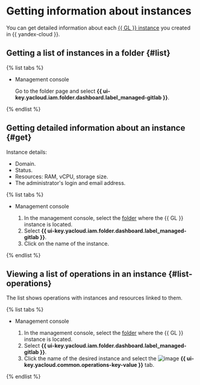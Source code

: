 # Getting information about instances

You can get detailed information about each [{{ GL }} instance](../../concepts/index.md#instance) you created in {{ yandex-cloud }}.

## Getting a list of instances in a folder {#list}

{% list tabs %}

- Management console

  Go to the folder page and select **{{ ui-key.yacloud.iam.folder.dashboard.label_managed-gitlab }}**.

{% endlist %}

## Getting detailed information about an instance {#get}

Instance details:
* Domain.
* Status.
* Resources: RAM, vCPU, storage size.
* The administrator's login and email address.

{% list tabs %}

- Management console

  1. In the management console, select the [folder](../../../resource-manager/concepts/resources-hierarchy.md#folder) where the {{ GL }} instance is located.
  1. Select **{{ ui-key.yacloud.iam.folder.dashboard.label_managed-gitlab }}**.
  1. Click on the name of the instance.

{% endlist %}

## Viewing a list of operations in an instance {#list-operations}

The list shows operations with instances and resources linked to them.

{% list tabs %}

- Management console

  1. In the management console, select the [folder](../../../resource-manager/concepts/resources-hierarchy.md#folder) where the {{ GL }} instance is located.
  1. Select **{{ ui-key.yacloud.iam.folder.dashboard.label_managed-gitlab }}**.
  1. Click the name of the desired instance and select the ![image](../../../_assets/mdb/operations.svg) **{{ ui-key.yacloud.common.operations-key-value }}** tab.

{% endlist %}